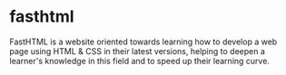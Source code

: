 # fasthtml
FastHTML is a website oriented towards learning how to develop a web page using HTML &amp; CSS in their latest versions, helping to deepen a learner's knowledge in this field and to speed up their learning curve.
